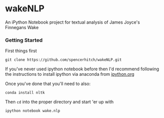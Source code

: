 # wakeNLP
An iPython Notebook project for textual analysis of James Joyce's Finnegans Wake

### Getting Started

First things first
```
git clone https://github.com/spencerhitch/wakeNLP.git
```
If you've never used ipython notebook before then I'd recommend following the instructions to install ipython via anaconda from [ipython.org](http://ipython.org/install.html)

Once you've done that you'll need to also:
```
conda install nltk
``` 

Then `cd` into the proper directory and start 'er up with
```
ipython notebook wake.nlp
```
